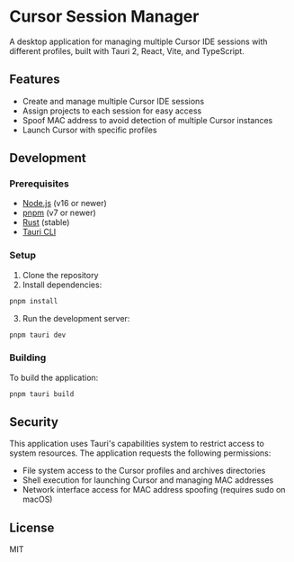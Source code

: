 # Cursor Session Manager

A desktop application for managing multiple Cursor IDE sessions with different profiles, built with Tauri 2, React, Vite, and TypeScript.

## Features

- Create and manage multiple Cursor IDE sessions
- Assign projects to each session for easy access
- Spoof MAC address to avoid detection of multiple Cursor instances
- Launch Cursor with specific profiles

## Development

### Prerequisites

- [Node.js](https://nodejs.org/) (v16 or newer)
- [pnpm](https://pnpm.io/) (v7 or newer)
- [Rust](https://www.rust-lang.org/) (stable)
- [Tauri CLI](https://tauri.app/v2/guides/getting-started/prerequisites)

### Setup

1. Clone the repository
2. Install dependencies:

```bash
pnpm install
```

3. Run the development server:

```bash
pnpm tauri dev
```

### Building

To build the application:

```bash
pnpm tauri build
```

## Security

This application uses Tauri's capabilities system to restrict access to system resources. The application requests the following permissions:

- File system access to the Cursor profiles and archives directories
- Shell execution for launching Cursor and managing MAC addresses
- Network interface access for MAC address spoofing (requires sudo on macOS)

## License

MIT
